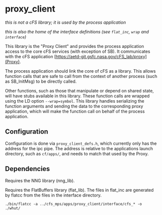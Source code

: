 # proxy_client

_this is not a cFS library; it is used by the process application_

_this is also the home of the interface definitions (see `flat_inc`, `wrap` and `interface`)_

This library is the "Proxy Client" and provides the process application access to the core cFS services (with exception of SB).
It communicates with the cFS application [https://aetd-git.gsfc.nasa.gov/cFS_lab/proxy](Proxy).

The process application should link the core of cFS as a library.
This allows function calls that are safe to call from the context of another process (such as SB_InitMsg) to be directly called.

Other functions, such as those that manipulate or depend on shared state, will have stubs available in this library.
These function calls are wrapped using the LD option `--wrap=symbol`.
This library handles serializing the function arguments and sending the data to the corresponding proxy application, which will make the function call on behalf of the process application.

## Configuration

Configuration is done via `proxy_client_defs.h`, which currently only has the address for the ipc pipe.
The address is relative to the applications launch directory, such as `cf/apps/`, and needs to match that used by the Proxy.

## Dependencies

Requires the NNG library (nng_lib).

Requires the FlatBuffers library (flat_lib).
The files in flat_inc are generated by flatcc from the files in the interface directory.

    ./bin/flatcc -a ../cfs_mps/apps/proxy_client/interface/cfs_* -o ./whut/
